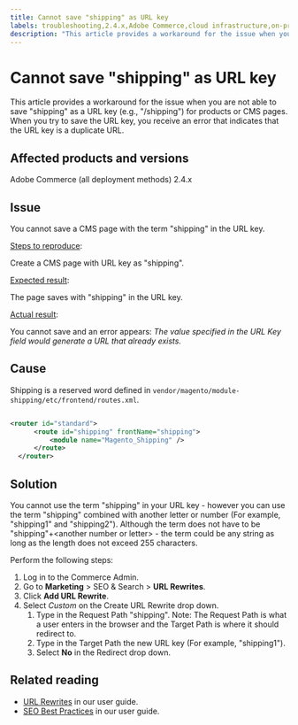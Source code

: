 ```yaml
---
title: Cannot save "shipping" as URL key
labels: troubleshooting,2.4.x,Adobe Commerce,cloud infrastructure,on-premises,shipping,URL key,Magento,2.4.0,2.4.0-p1,2.4.1,2.4.1-p1,2.4.2,2.4.2-p1,2.4.2-p2,2.4.3,2.4.3-p1,2.4.3-p2,2.4.3-p3,2.4.4,2.4.4-p1,2.4.5
description: "This article provides a workaround for the issue when you are not able to save \"shipping\" as a URL key (e.g., \"/shipping\") for products or CMS pages. When you try to save the URL key, you receive an error that indicates that the URL key is a duplicate URL."
---
```


# Cannot save "shipping" as URL key

This article provides a workaround for the issue when you are not able to save "shipping" as a URL key (e.g., "/shipping") for products or CMS pages. When you try to save the URL key, you receive an error that indicates that the URL key is a duplicate URL.

## Affected products and versions

Adobe Commerce (all deployment methods) 2.4.x

## Issue

You cannot save a CMS page with the term "shipping" in the URL key.

<u>Steps to reproduce</u>:

Create a CMS page with URL key as "shipping".

<u>Expected result</u>:

The page saves with "shipping" in the URL key.

<u>Actual result</u>:

You cannot save and an error appears: *The value specified in the URL Key field would generate a URL that already exists.*

## Cause

Shipping is a reserved word defined in `vendor/magento/module-shipping/etc/frontend/routes.xml`.

```xml

<router id="standard">
      <route id="shipping" frontName="shipping">
          <module name="Magento_Shipping" />
      </route>
  </router>
```

## Solution

You cannot use the term "shipping" in your URL key - however you can use the term "shipping" combined with another letter or number (For example, "shipping1" and "shipping2"). Although the term does not have to be "shipping"+&lt;another number or letter&gt; - the term could be any string as long as the length does not exceed 255 characters.

Perform the following steps:

1. Log in to the Commerce Admin.
1. Go to **Marketing** > SEO & Search > **URL Rewrites**.
1. Click **Add URL Rewrite**.
1. Select *Custom* on the Create URL Rewrite drop down.
    1. Type in the Request Path "shipping". Note: The Request Path is what a user enters in the browser and the Target Path is where it should redirect to.
    1. Type in the Target Path the new URL key (For example, "shipping1").
    1. Select **No** in the Redirect drop down.

## Related reading

* [URL Rewrites](https://docs.magento.com/user-guide/marketing/url-rewrite.html) in our user guide.
* [SEO Best Practices](https://docs.magento.com/user-guide/marketing/seo-best-practices.html) in our user guide. 

